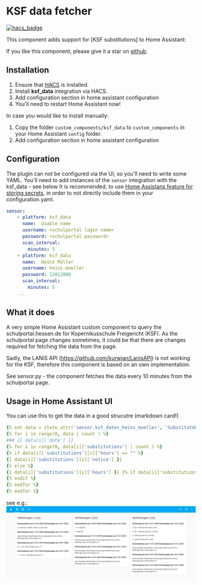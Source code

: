 # KSF data fetcher
[![hacs_badge](https://img.shields.io/badge/HACS-Custom-41BDF5.svg)](https://github.com/hacs/integration)

This component adds support for [KSF substitutions] to Home Assistant:

If you like this component, please give it a star on [github](https://github.com/tLupus1978/ksf_data).

## Installation

1. Ensure that [HACS](https://hacs.xyz) is installed.
2. Install **ksf_data** integration via HACS.
3. Add configuration section in home assistant configuration
4. You'll need to restart Home Assistant now!

In case you would like to install manually:

1. Copy the folder `custom_components/ksf_data` to `custom_components` in your Home Assistant `config` folder.
2. Add configuration section in home assistant configuration

## Configuration
The plugin can not be configured via the UI, so you'll need to write some YAML.
You'll need to add instances of the ```sensor``` integration with the ksf_data - see below
It is recommended, to use [Home Assistans feature for storing secrets](https://www.home-assistant.io/docs/configuration/secrets/), in order to not directly include them in your configuration.yaml.

```yaml
sensor:
    - platform: ksf_data
      name:  Usable name
      username: <schulportal login name>
      password: <schulportal password>
      scan_interval:
        minutes: 5
    - platform: ksf_data
      name:  Heinz Müller
      username: heinz.mueller
      password: 12012006
      scan_interval:
        minutes: 5
    ...
```

## What it does
A very simple Home Assistant custom component to query the schulportal.hessen.de for Kopernikusschule Freigericht (KSF).
As the schulportal page changes sometimes, it could be that there are changes required for fetching the data from the page.

Sadly, the LANIS API (https://github.com/kurwjan/LanisAPI) is not working for the KSF, therefore this component is based on an own implementation.

See sensor.py - the component fetches the data every 10 minutes from the schulportal page.

## Usage in Home Assistant UI
You can use this to get the data in a good strucutre (markdown card!)

```yaml
{% set data = state_attr('sensor.ksf_daten_heinz_mueller', 'SubstitutePlan')|from_json %}
{% for i in range(0, data | count ) %}
### {{ data[i]['date'] }}
{% for s in range(0, data[i]['substitutions'] | count ) %}
{% if data[i]['substitutions'][s]['hours'] == "" %}
{{ data[i]['substitutions'][s]['notice'] }}
{% else %}
{{ data[i]['substitutions'][s]['hours'] }} {% if data[i]['substitutions'][s]['subject_old'] != "" %} - {{ data[i]['substitutions'][s]['subject_old'] }} {% endif %} - statt {{ data[i]['substitutions'][s]['teacher'] }} {% if data[i]['substitutions'][s]['substitute'] != "" %} jetzt {{ data[i]['substitutions'][s]['substitute'] }} {% endif %} {% if data[i]['substitutions'][s]['room'] != "" %} in {{ data[i]['substitutions'][s]['room'] }} {% endif %} {% if data[i]['substitutions'][s]['notice'] != None %} - {{ data[i]['substitutions'][s]['notice'] }} {% endif %}
{% endif %}
{% endfor %}
{% endfor %}
```
see e.g.: 
![Lovelace UI of markdown card](ksf_data_lovelace_example.jpg)
